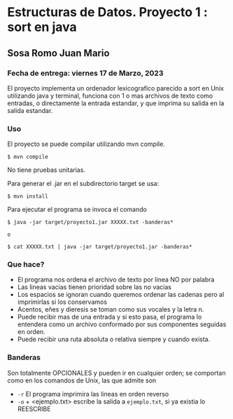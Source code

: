 # Estructuras de Datos. Proyecto 1 : sort en java
## Sosa Romo Juan Mario

### Fecha de entrega: viernes 17 de Marzo, 2023

El proyecto implementa un ordenador lexicografico parecido a sort en Unix utilizando java y terminal, funciona con 1 o mas archivos de texto como entradas, o directamente la entrada estandar, y que imprima su salida en la salida estandar.


### Uso

El proyecto se puede compilar utilizando mvn compile.

```
$ mvn compile
```

No tiene pruebas unitarias.


Para generar el .jar en el subdirectorio target se usa:

```
$ mvn install
```

Para ejecutar el programa se invoca el comando

```
$ java -jar target/proyecto1.jar XXXXX.txt -banderas*

o

$ cat XXXXX.txt | java -jar target/proyecto1.jar -banderas*

```

### Que  hace?

* El programa nos ordena el archivo de texto por linea NO por palabra
* Las lineas vacias tienen prioridad sobre las no vacias
* Los espacios se ignoran cuando queremos ordenar las cadenas pero al imprimirlas si los conservamos
* Acentos, eñes y dieresis se toman como sus vocales y la letra n.
* Puede recibir mas de una entrada y si esto pasa, el programa lo entendera como un archivo conformado por sus componentes seguidas en orden.
* Puede recibir una ruta absoluta o relativa siempre y cuando exista.


### Banderas

Son totalmente OPCIONALES y pueden ir en cualquier orden; se comportan como en los comandos de Unix, las que admite son

* `-r` El programa imprimira las lineas en orden reverso
* `-o` + <ejemplo.txt> escribe la salida a `ejemplo.txt`, si ya existia lo REESCRIBE
